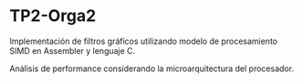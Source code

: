 # TP2-Orga2

Implementación de filtros gráficos utilizando modelo de procesamiento SIMD en Assembler y lenguaje C.

Análisis de performance considerando la microarquitectura del procesador.
